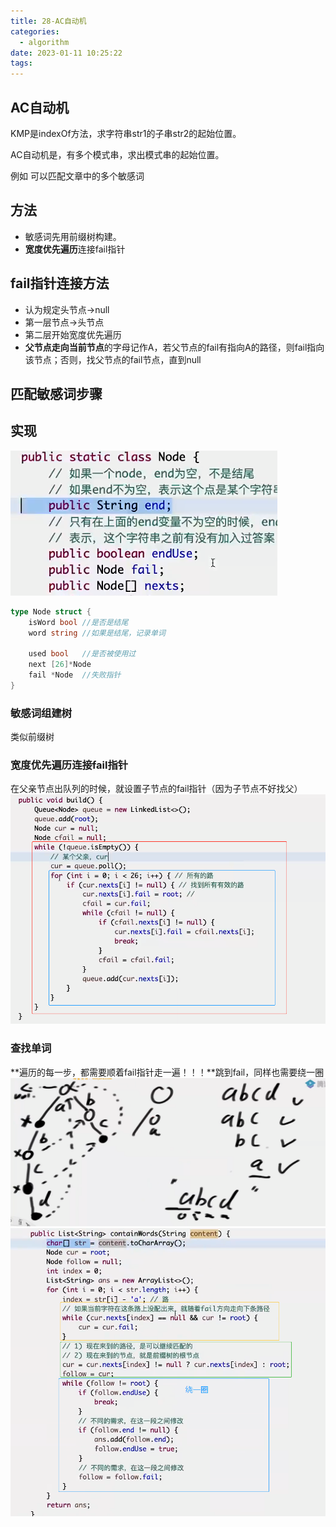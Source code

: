 ```yaml
---
title: 28-AC自动机
categories:
  - algorithm
date: 2023-01-11 10:25:22
tags:
---
```


## AC自动机

KMP是indexOf方法，求字符串str1的子串str2的起始位置。

AC自动机是，有多个模式串，求出模式串的起始位置。

例如 可以匹配文章中的多个敏感词
## 方法

- 敏感词先用前缀树构建。
- **宽度优先遍历**连接fail指针

## fail指针连接方法

- 认为规定头节点->null
- 第一层节点->头节点
- 第二层开始宽度优先遍历
- **父节点走向当前节点**的字母记作A，若父节点的fail有指向A的路径，则fail指向该节点；否则，找父节点的fail节点，直到null

## 匹配敏感词步骤


## 实现

![](28-AC自动机/2023-01-14-10-50-12.png)
```go
type Node struct {
    isWord bool //是否是结尾
    word string //如果是结尾，记录单词

    used bool   //是否被使用过
    next [26]*Node
    fail *Node  //失败指针
}
```

### 敏感词组建树

类似前缀树

### 宽度优先遍历连接fail指针

在父亲节点出队列的时候，就设置子节点的fail指针（因为子节点不好找父）
![](28-AC自动机/2023-01-14-17-12-24.png)

### 查找单词

**遍历的每一步，都需要顺着fail指针走一遍！！！**跳到fail，同样也需要绕一圈
![](28-AC自动机/2023-01-14-17-49-01.png)
![](28-AC自动机/2023-01-14-17-42-40.png)